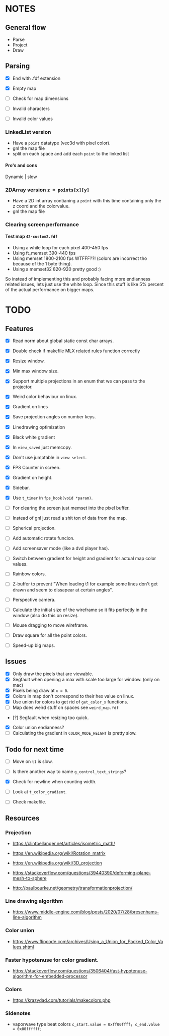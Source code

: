 # NOTES

## General flow
* Parse
* Project
* Draw


## Parsing
- [x] End with .fdf extension
- [x] Empty map
- [ ] Check for map dimensions
- [ ] Invalid characters
- [ ] Invalid color values


### LinkedList version
* Have a `point` datatype (vec3d with pixel color).
* gnl the map file
* split on each space and add each `point` to the linked list

#### Pro's and cons
Dynamic | slow


### 2DArray version `z = points[x][y]`
* Have a 2D int array contianing a `point` with this time containing only the z coord and the colorvalue.
* gnl the map file


### Clearing screen performance
#### Test map `42-custom2.fdf`
* Using a while loop for each pixel 400-450 fps
* Using ft_memset 390-440 fps
* Using memset 1800-2100 fps WTFFF??! (colors are incorrect tho because of the 1 byte thing).
* Using a memset32 820-920 pretty good :)

So instead of implementing this and probably facing more endianness related issues, lets just use the white loop. Since this stuff is like 5% percent of the actual performance on bigger maps.



# TODO
## Features
- [x] Read norm about global static const char arrays.
- [x] Double check if makefile MLX related rules function correctly 
- [x] Resize window. 
- [x] Min max window size.
- [x] Support multiple projections in an enum that we can pass to the projector.
- [x] Weird color behaviour on linux.
- [x] Gradient on lines
- [x] Save projection angles on number keys.
- [x] Linedrawing optimization
- [x] Black white gradient
- [x] In `view_saved` just memcopy.
- [x] Don't use jumptable in `view select`.
- [x] FPS Counter in screen.
- [x] Gradient on height.
- [x] Sidebar.
- [x] Use `t_timer` in `fps_hook(void *param)`.
- [ ] For clearing the screen just memset into the pixel buffer.
- [ ] Instead of gnl just read a shit ton of data from the map.
- [ ] Spherical projection.
- [ ] Add automatic rotate funcion.
- [ ] Add screensaver mode (like a dvd player has).
- [ ] Switch between gradient for height and gradient for actual map color values.
- [ ] Rainbow colors.
- [ ] Z-buffer to prevent "When loading t1 for example some lines don't get drawn and seem to dissapear at certain angles".
- [ ] Perspective camera.
- [ ] Calculate the initial size of the wireframe so it fits perfectly in the window (also do this on resize).
- [ ] Mouse dragging to move wireframe.
- [ ] Draw square for all the point colors.
- [ ] Speed-up big maps.



## Issues
- [x] Only draw the pixels that are viewable.
- [x] Segfault when opening a max with scale too large for window. (only on mac)
- [x] Pixels being draw at `x = 0`.
- [x] Colors in map don't correspond to their hex value on linux.
- [x] Use union for colors to get rid of `get_color_x` functions.
- [ ] Map does weird stuff on spaces see `weird_map.fdf`
- [?] Segfault when resizing too quick.
- [x] Color union endianness?
- [ ] Calculating the gradient in `COLOR_MODE_HEIGHT` is pretty slow.

## Todo for next time

- [ ] Move on `t1` is slow.
- [ ] Is there another way to name `g_control_text_strings`?
- [x] Check for newline when counting width.
- [ ] Look at `t_color_gradient`.
- [ ] Check makefile.


## Resources
### Projection
* https://clintbellanger.net/articles/isometric_math/
* https://en.wikipedia.org/wiki/Rotation_matrix
* https://en.wikipedia.org/wiki/3D_projection

* https://stackoverflow.com/questions/39440390/deforming-plane-mesh-to-sphere
* http://paulbourke.net/geometry/transformationprojection/

### Line drawing algorithm
* https://www.middle-engine.com/blog/posts/2020/07/28/bresenhams-line-algorithm

### Color union
* https://www.flipcode.com/archives/Using_a_Union_for_Packed_Color_Values.shtml

### Faster hypotenuse for color gradient.
* https://stackoverflow.com/questions/3506404/fast-hypotenuse-algorithm-for-embedded-processor

### Colors
* https://krazydad.com/tutorials/makecolors.php

### Sidenotes
* vaporwave type beat colors 
`
c_start.value = 0xff00ffff;
c_end.value = 0x00ffffff;
`
